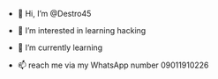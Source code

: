 - 👋 Hi, I’m @Destro45
- 👀 I’m interested in learning hacking 
- 🌱 I’m currently learning 

- 📫 reach me via my WhatsApp number 09011910226

